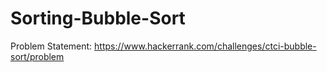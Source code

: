 # Sorting-Bubble-Sort
Problem Statement: https://www.hackerrank.com/challenges/ctci-bubble-sort/problem
